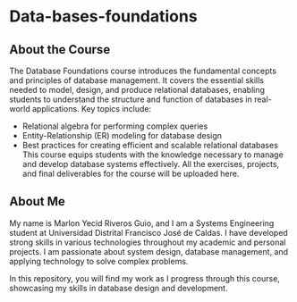 # Data-bases-foundations
## About the Course
The Database Foundations course introduces the fundamental concepts and principles of database management. It covers the essential skills needed to model, design, and produce relational databases, enabling students to understand the structure and function of databases in real-world applications. Key topics include:

* Relational algebra for performing complex queries
* Entity-Relationship (ER) modeling for database design
* Best practices for creating efficient and scalable relational databases
This course equips students with the knowledge necessary to manage and develop database systems effectively. All the exercises, projects, and final deliverables for the course will be uploaded here.

## About Me
My name is Marlon Yecid Riveros Guio, and I am a Systems Engineering student at Universidad Distrital Francisco José de Caldas. I have developed strong skills in various technologies throughout my academic and personal projects. I am passionate about system design, database management, and applying technology to solve complex problems.

In this repository, you will find my work as I progress through this course, showcasing my skills in database design and development.


